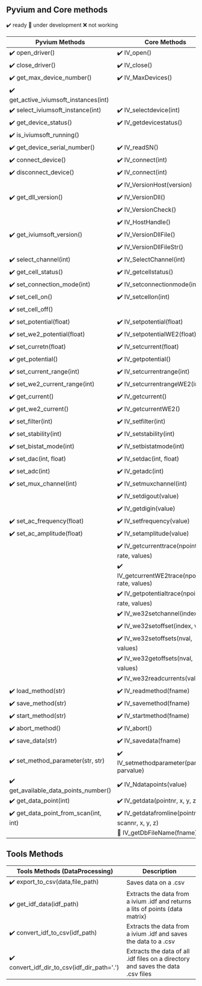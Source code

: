 ## Pyvium and Core methods

:heavy_check_mark: ready
:small_orange_diamond: under development
:x: not working

| Pyvium Methods                                         | Core Methods                                                    |
| ------------------------------------------------------ | --------------------------------------------------------------- |
| :heavy_check_mark: open_driver()                       | :heavy_check_mark: IV_open()                                    |
| :heavy_check_mark: close_driver()                      | :heavy_check_mark: IV_close()                                   |
| :heavy_check_mark: get_max_device_number()             | :heavy_check_mark: IV_MaxDevices()                              |
| :heavy_check_mark: get_active_iviumsoft_instances(int) |                                                                 |
| :heavy_check_mark: select_iviumsoft_instance(int)      | :heavy_check_mark: IV_selectdevice(int)                         |
| :heavy_check_mark: get_device_status()                 | :heavy_check_mark: IV_getdevicestatus()                         |
| :heavy_check_mark: is_iviumsoft_running()              |                                                                 |
| :heavy_check_mark: get_device_serial_number()          | :heavy_check_mark: IV_readSN()                                  |
| :heavy_check_mark: connect_device()                    | :heavy_check_mark: IV_connect(int)                              |
| :heavy_check_mark: disconnect_device()                 | :heavy_check_mark: IV_connect(int)                              |
|                                                        | :heavy_check_mark: IV_VersionHost(version)                      |
| :heavy_check_mark: get_dll_version()                   | :heavy_check_mark: IV_VersionDll()                              |
|                                                        | :heavy_check_mark: IV_VersionCheck()                            |
|                                                        | :heavy_check_mark: IV_HostHandle()                              |
| :heavy_check_mark: get_iviumsoft_version()             | :heavy_check_mark: IV_VersionDllFile()                          |
|                                                        | :heavy_check_mark: IV_VersionDllFileStr()                       |
| :heavy_check_mark: select_channel(int)                 | :heavy_check_mark: IV_SelectChannel(int)                        |
| :heavy_check_mark: get_cell_status()                   | :heavy_check_mark: IV_getcellstatus()                           |
| :heavy_check_mark: set_connection_mode(int)            | :heavy_check_mark: IV_setconnectionmode(int)                    |
| :heavy_check_mark: set_cell_on()                       | :heavy_check_mark: IV_setcellon(int)                            |
| :heavy_check_mark: set_cell_off()                      |                                                                 |
| :heavy_check_mark: set_potential(float)                | :heavy_check_mark: IV_setpotential(float)                       |
| :heavy_check_mark: set_we2_potential(float)            | :heavy_check_mark: IV_setpotentialWE2(float)                    |
| :heavy_check_mark: set_curretn(float)                  | :heavy_check_mark: IV_setcurrent(float)                         |
| :heavy_check_mark: get_potential()                     | :heavy_check_mark: IV_getpotential()                            |
| :heavy_check_mark: set_current_range(int)              | :heavy_check_mark: IV_setcurrentrange(int)                      |
| :heavy_check_mark: set_we2_current_range(int)          | :heavy_check_mark: IV_setcurrentrangeWE2(int)                   |
| :heavy_check_mark: get_current()                       | :heavy_check_mark: IV_getcurrent()                              |
| :heavy_check_mark: get_we2_current()                   | :heavy_check_mark: IV_getcurrentWE2()                           |
| :heavy_check_mark: set_filter(int)                     | :heavy_check_mark: IV_setfilter(int)                            |
| :heavy_check_mark: set_stability(int)                  | :heavy_check_mark: IV_setstability(int)                         |
| :heavy_check_mark: set_bistat_mode(int)                | :heavy_check_mark: IV_setbistatmode(int)                        |
| :heavy_check_mark: set_dac(int, float)                 | :heavy_check_mark: IV_setdac(int, float)                        |
| :heavy_check_mark: set_adc(int)                        | :heavy_check_mark: IV_getadc(int)                               |
| :heavy_check_mark: set_mux_channel(int)                | :heavy_check_mark: IV_setmuxchannel(int)                        |
|                                                        | :heavy_check_mark: IV_setdigout(value)                          |
|                                                        | :heavy_check_mark: IV_getdigin(value)                           |
| :heavy_check_mark: set_ac_frequency(float)             | :heavy_check_mark: IV_setfrequency(value)                       |
| :heavy_check_mark: set_ac_amplitude(float)             | :heavy_check_mark: IV_setamplitude(value)                       |
|                                                        | :heavy_check_mark: IV_getcurrenttrace(npoints, rate, values)    |
|                                                        | :heavy_check_mark: IV_getcurrentWE2trace(npoints, rate, values) |
|                                                        | :heavy_check_mark: IV_getpotentialtrace(npoints, rate, values)  |
|                                                        | :heavy_check_mark: IV_we32setchannel(index)                     |
|                                                        | :heavy_check_mark: IV_we32setoffset(index, value)               |
|                                                        | :heavy_check_mark: IV_we32setoffsets(nval, values)              |
|                                                        | :heavy_check_mark: IV_we32getoffsets(nval, values)              |
|                                                        | :heavy_check_mark: IV_we32readcurrents(values)                  |
| :heavy_check_mark: load_method(str)                    | :heavy_check_mark: IV_readmethod(fname)                         |
| :heavy_check_mark: save_method(str)                    | :heavy_check_mark: IV_savemethod(fname)                         |
| :heavy_check_mark: start_method(str)                   | :heavy_check_mark: IV_startmethod(fname)                        |
| :heavy_check_mark: abort_method()                      | :heavy_check_mark: IV_abort()                                   |
| :heavy_check_mark: save_data(str)                      | :heavy_check_mark: IV_savedata(fname)                           |
| :heavy_check_mark: set_method_parameter(str, str)      | :heavy_check_mark: IV_setmethodparameter(parname, parvalue)     |
| :heavy_check_mark: get_available_data_points_number()  | :heavy_check_mark: IV_Ndatapoints(value)                        |
| :heavy_check_mark: get_data_point(int)                 | :heavy_check_mark: IV_getdata(pointnr, x, y, z)                 |
| :heavy_check_mark: get_data_point_from_scan(int, int)  | :heavy_check_mark: IV_getdatafromline(pointnr, scannr, x, y, z) |
|                                                        | :small_orange_diamond: IV_getDbFileName(fname)                  |

## Tools Methods
| Tools Methods (DataProcessing)                   | Description                                                     |
| ------------------------------------------------ | --------------------------------------------------------------- |
| :heavy_check_mark: export_to_csv(data,file_path) |Saves data on a .csv                                             |
| :heavy_check_mark: get_idf_data(idf_path)        |Extracts the data from a ivium .idf and returns a lits of points (data matrix) |
| :heavy_check_mark: convert_idf_to_csv(idf_path)  |Extracts the data from a ivium .idf and saves the data to a .csv |
| :heavy_check_mark: convert_idf_dir_to_csv(idf_dir_path='.')  |Extracts the data of all .idf files on a directory and saves the data .csv files |